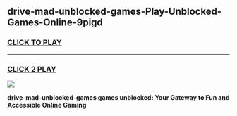 
## drive-mad-unblocked-games-Play-Unblocked-Games-Online-9pigd
<h3>
<a href="https://premium76.site?title=drive-mad-unblocked-games&ref=25A">CLICK TO PLAY</a></h3>
<hr>

<h3>
<a href="https://premium76.site?title=drive-mad-unblocked-games&ref=25A">CLICK 2 PLAY</a>
  
</h3>

<a href="https://premium76.site?title=drive-mad-unblocked-games&ref=25A"><img src="https://clearcache.store/games.png"></a>


**drive-mad-unblocked-games games unblocked: Your Gateway to Fun and Accessible Online Gaming**
